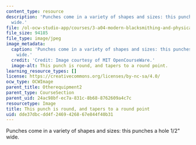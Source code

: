 ```yaml
---
content_type: resource
description: 'Punches come in a variety of shapes and sizes: this punches a hole 1/2"
  wide.'
file: /ol-ocw-studio-app/courses/3-a04-modern-blacksmithing-and-physical-metallurgy-fall-2008/dde37dbcdd4f2469426867e844f40b31_042.jpg
file_size: 94185
file_type: image/jpeg
image_metadata:
  caption: 'Punches come in a variety of shapes and sizes: this punches a hole 1/2"
    wide.'
  credit: 'Credit: Image courtesy of MIT OpenCourseWare.'
  image-alt: This punch is round, and tapers to a round point.
learning_resource_types: []
license: https://creativecommons.org/licenses/by-nc-sa/4.0/
ocw_type: OCWImage
parent_title: Otherequipment2
parent_type: CourseSection
parent_uid: 24ac98bf-ec7a-831c-8b68-8762609a4c7c
resourcetype: Image
title: This punch is round, and tapers to a round point
uid: dde37dbc-dd4f-2469-4268-67e844f40b31
---
```

Punches come in a variety of shapes and sizes: this punches a hole 1/2" wide.